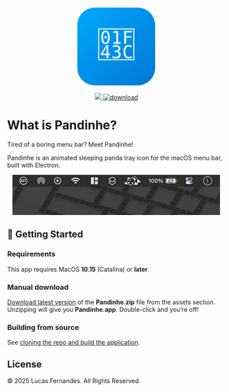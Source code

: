 <p align="center">
  <img src="assets/icon_v2.svg" alt="Pandinhe" width="180" height="180"/>
</p>
<p align="center">
  <a href="">
    <img src="https://img.shields.io/badge/from-Brazil_with_%E2%99%A5%EF%B8%8F-blue">
  </a>
  <a href="">
    <img src="https://img.shields.io/badge/download-latest-success.svg" alt="download">
  </a>
</p>

# What is Pandinhe?

Tired of a boring menu bar? Meet Pandinhe!

Pandinhe is an animated sleeping panda tray icon for the macOS menu bar, built
with Electron.

<p align="center">
  <img src="./assets/menubar_sprawling_panda.gif">
</p>




## 🚀 Getting Started

### Requirements 

This app requires MacOS **10.15** (Catalina) or **later**.




### Manual download

[Download latest version](https://github.com/lsfernandes92/panda-tray/releases/latest)
of the **Pandinhe.zip** file from the assets section. Unzipping will give you
**Pandinhe.app**. Double-click and you’re off!




### Building from source

See [cloning the repo and build the application](./docs/cloning%20the%20repo%20and%20build%20the%20application.md).




## License

© 2025 Lucas Fernandes. All Rights Reserved.